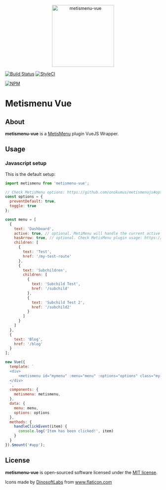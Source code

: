<p align="center"><img width="200" src="https://image.flaticon.com/icons/svg/718/718970.svg" alt="metismenu-vue" /></p>

[![Build Status](https://travis-ci.org/rogervila/metismenu-vue.svg?branch=master)](https://travis-ci.org/rogervila/metismenu-vue)
[![StyleCI](https://github.styleci.io/repos/206565517/shield?branch=master)](https://github.styleci.io/repos/206565517)

[![NPM](https://nodei.co/npm/metismenu-vue.png?compact=true)](https://nodei.co/npm/metismenu-vue/)

# Metismenu Vue

## About
**metismenu-vue** is a [MetisMenu](https://github.com/onokumus/metismenujs) plugin VueJS Wrapper.


## Usage

### Javascript setup

This is the default setup:

```js
import metismenu from 'metismenu-vue';

// Check MetisMenu options: https://github.com/onokumus/metismenujs#options
const options = {
  preventDefault: true,
  toggle: true
};

const menu = [
  {
    text: 'Dashboard',
    active: true, // optional. MetiMenu will handle the current active element on every click
    hasArrow: true, // optional. Check MetisMenu plugin usage: https://github.com/onokumus/metismenujs#usage
    children: [
      {
        text: 'Test',
        href: '/my-test-route'
      },
      {
        text: 'Subchildren',
        children: [
          {
            text: 'Subchild Test',
            href: '/subchild'
          },
          {
            text: 'Subchild Test 2',
            href: '/subchild2'
          }
        ]
      }
    ]
  },
  {
    text: 'Blog',
    href: '/blog'
  }
];

new Vue({
  template: `
  <div>
      <metismenu id="mymenu" :menu="menu" :options="options" class="my-own-class" v-on:mmclick="handleClickEvent" />
  </div>
  `,
  components: {
    metismenu: metismenu,
  },
  data: {
    menu: menu,
    options: options
  },
  methods: {
    handleClickEvent(item) {
      console.log('Item has been clicked!', item)
    }
  }
}).$mount('#app');
```

## License

**metismenu-vue** is open-sourced software licensed under the [MIT license](https://opensource.org/licenses/MIT).

Icons made by <a href="https://www.flaticon.com/authors/dinosoftlabs" title="DinosoftLabs">DinosoftLabs</a> from <a href="https://www.flaticon.com/" title="Flaticon">www.flaticon.com</a>
